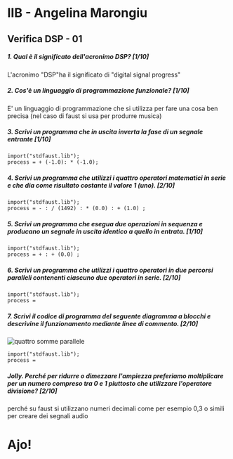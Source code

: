 # IIB - Angelina Marongiu

## Verifica DSP - 01

##### 1. Qual è il significato dell'acronimo _DSP_? [1/10]

L'acronimo "DSP"ha il significato di "digital signal progress"

##### 2. Cos'è un linguaggio di programmazione funzionale? [1/10]

E' un linguaggio di programmazione che si utilizza per fare una cosa ben precisa (nel caso di faust si usa per produrre musica)

##### 3. Scrivi un programma che in uscita inverta la fase di un segnale entrante [1/10]

```
import("stdfaust.lib");
process = + (-1.0): * (-1.0);
```

##### 4. Scrivi un programma che utilizzi i quattro operatori matematici in serie e che dia come risultato costante il valore 1 (_uno_). [2/10]

```
import("stdfaust.lib");
process = - : / (1492) : * (0.0) : + (1.0) ;
```

##### 5. Scrivi un programma che esegua due operazioni in sequenza e producano un segnale in uscita identico a quello in entrata. [1/10]

```
import("stdfaust.lib");
process = + : + (0.0) ;
```

##### 6. Scrivi un programma che utilizzi i quattro operatori in due percorsi paralleli contenenti ciascuno due operatori in serie. [2/10]

```
import("stdfaust.lib");
process = 
```

##### 7. Scrivi il codice di programma del seguente diagramma a blocchi e descrivine il funzionamento mediante linee di commento. [2/10]

![quattro somme parallele](https://raw.githubusercontent.com/LSSN/appunti/master/code/verifiche/2019-05-23-verifica-2b-svg/process.svg)

```
import("stdfaust.lib");
process =
```

##### Jolly. Perché per ridurre o dimezzare l'ampiezza preferiamo moltiplicare per un numero compreso tra 0 e 1 piuttosto che utilizzare l'operatore divisione? [2/10]

 perché su faust si utilizzano numeri decimali come per esempio 0,3 o simili per creare dei segnali audio

# Ajo!
